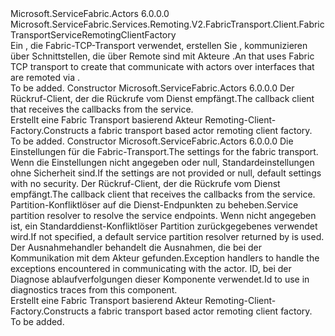 <Type Name="FabricTransportActorRemotingClientFactory" FullName="Microsoft.ServiceFabric.Actors.Remoting.V2.FabricTransport.Client.FabricTransportActorRemotingClientFactory">
  <TypeSignature Language="C#" Value="public class FabricTransportActorRemotingClientFactory : Microsoft.ServiceFabric.Services.Remoting.V2.FabricTransport.Client.FabricTransportServiceRemotingClientFactory" />
  <TypeSignature Language="ILAsm" Value=".class public auto ansi beforefieldinit FabricTransportActorRemotingClientFactory extends Microsoft.ServiceFabric.Services.Remoting.V2.FabricTransport.Client.FabricTransportServiceRemotingClientFactory" />
  <TypeSignature Language="DocId" Value="T:Microsoft.ServiceFabric.Actors.Remoting.V2.FabricTransport.Client.FabricTransportActorRemotingClientFactory" />
  <TypeSignature Language="VB.NET" Value="Public Class FabricTransportActorRemotingClientFactory&#xA;Inherits FabricTransportServiceRemotingClientFactory" />
  <TypeSignature Language="F#" Value="type FabricTransportActorRemotingClientFactory = class&#xA;    inherit FabricTransportServiceRemotingClientFactory" />
  <AssemblyInfo>
    <AssemblyName>Microsoft.ServiceFabric.Actors</AssemblyName>
    <AssemblyVersion>6.0.0.0</AssemblyVersion>
  </AssemblyInfo>
  <Base>
    <BaseTypeName>Microsoft.ServiceFabric.Services.Remoting.V2.FabricTransport.Client.FabricTransportServiceRemotingClientFactory</BaseTypeName>
  </Base>
  <Interfaces />
  <Docs>
    <summary>
            <span data-ttu-id="991f0-101">Ein <see cref="T:Microsoft.ServiceFabric.Services.Remoting.V2.Client.IServiceRemotingClientFactory" /> , die Fabric-TCP-Transport verwendet, erstellen Sie <see cref="T:Microsoft.ServiceFabric.Services.Remoting.V2.Client.IServiceRemotingClient" /> , kommunizieren über Schnittstellen, die über Remote sind mit Akteure <see cref="T:Microsoft.ServiceFabric.Services.Remoting.V2.FabricTransport.Runtime.FabricTransportServiceRemotingListener" />.</span><span class="sxs-lookup"><span data-stu-id="991f0-101">An <see cref="T:Microsoft.ServiceFabric.Services.Remoting.V2.Client.IServiceRemotingClientFactory" /> that uses Fabric TCP transport to create <see cref="T:Microsoft.ServiceFabric.Services.Remoting.V2.Client.IServiceRemotingClient" /> that communicate with actors over interfaces that are remoted via <see cref="T:Microsoft.ServiceFabric.Services.Remoting.V2.FabricTransport.Runtime.FabricTransportServiceRemotingListener" />.</span></span>
            </summary>
    <remarks>To be added.</remarks>
  </Docs>
  <Members>
    <Member MemberName=".ctor">
      <MemberSignature Language="C#" Value="public FabricTransportActorRemotingClientFactory (Microsoft.ServiceFabric.Services.Remoting.V2.Client.IServiceRemotingCallbackMessageHandler callbackMessageHandler);" />
      <MemberSignature Language="ILAsm" Value=".method public hidebysig specialname rtspecialname instance void .ctor(class Microsoft.ServiceFabric.Services.Remoting.V2.Client.IServiceRemotingCallbackMessageHandler callbackMessageHandler) cil managed" />
      <MemberSignature Language="DocId" Value="M:Microsoft.ServiceFabric.Actors.Remoting.V2.FabricTransport.Client.FabricTransportActorRemotingClientFactory.#ctor(Microsoft.ServiceFabric.Services.Remoting.V2.Client.IServiceRemotingCallbackMessageHandler)" />
      <MemberSignature Language="VB.NET" Value="Public Sub New (callbackMessageHandler As IServiceRemotingCallbackMessageHandler)" />
      <MemberSignature Language="F#" Value="new Microsoft.ServiceFabric.Actors.Remoting.V2.FabricTransport.Client.FabricTransportActorRemotingClientFactory : Microsoft.ServiceFabric.Services.Remoting.V2.Client.IServiceRemotingCallbackMessageHandler -&gt; Microsoft.ServiceFabric.Actors.Remoting.V2.FabricTransport.Client.FabricTransportActorRemotingClientFactory" Usage="new Microsoft.ServiceFabric.Actors.Remoting.V2.FabricTransport.Client.FabricTransportActorRemotingClientFactory callbackMessageHandler" />
      <MemberType>Constructor</MemberType>
      <AssemblyInfo>
        <AssemblyName>Microsoft.ServiceFabric.Actors</AssemblyName>
        <AssemblyVersion>6.0.0.0</AssemblyVersion>
      </AssemblyInfo>
      <Parameters>
        <Parameter Name="callbackMessageHandler" Type="Microsoft.ServiceFabric.Services.Remoting.V2.Client.IServiceRemotingCallbackMessageHandler" />
      </Parameters>
      <Docs>
        <param name="callbackMessageHandler">
                <span data-ttu-id="991f0-102">Der Rückruf-Client, der die Rückrufe vom Dienst empfängt.</span><span class="sxs-lookup"><span data-stu-id="991f0-102">The callback client that receives the callbacks from the service.</span></span>
            </param>
        <summary>
            <span data-ttu-id="991f0-103">Erstellt eine Fabric Transport basierend Akteur Remoting-Client-Factory.</span><span class="sxs-lookup"><span data-stu-id="991f0-103">Constructs a fabric transport based actor remoting client factory.</span></span>
            </summary>
        <remarks>To be added.</remarks>
      </Docs>
    </Member>
    <Member MemberName=".ctor">
      <MemberSignature Language="C#" Value="public FabricTransportActorRemotingClientFactory (Microsoft.ServiceFabric.Services.Remoting.FabricTransport.FabricTransportRemotingSettings fabricTransportRemotingSettings, Microsoft.ServiceFabric.Services.Remoting.V2.Client.IServiceRemotingCallbackMessageHandler callbackMessageHandler, Microsoft.ServiceFabric.Services.Client.IServicePartitionResolver servicePartitionResolver = null, System.Collections.Generic.IEnumerable&lt;Microsoft.ServiceFabric.Services.Communication.Client.IExceptionHandler&gt; exceptionHandlers = null, string traceId = null, Microsoft.ServiceFabric.Services.Remoting.V2.IServiceRemotingMessageSerializationProvider serializationProvider = null);" />
      <MemberSignature Language="ILAsm" Value=".method public hidebysig specialname rtspecialname instance void .ctor(class Microsoft.ServiceFabric.Services.Remoting.FabricTransport.FabricTransportRemotingSettings fabricTransportRemotingSettings, class Microsoft.ServiceFabric.Services.Remoting.V2.Client.IServiceRemotingCallbackMessageHandler callbackMessageHandler, class Microsoft.ServiceFabric.Services.Client.IServicePartitionResolver servicePartitionResolver, class System.Collections.Generic.IEnumerable`1&lt;class Microsoft.ServiceFabric.Services.Communication.Client.IExceptionHandler&gt; exceptionHandlers, string traceId, class Microsoft.ServiceFabric.Services.Remoting.V2.IServiceRemotingMessageSerializationProvider serializationProvider) cil managed" />
      <MemberSignature Language="DocId" Value="M:Microsoft.ServiceFabric.Actors.Remoting.V2.FabricTransport.Client.FabricTransportActorRemotingClientFactory.#ctor(Microsoft.ServiceFabric.Services.Remoting.FabricTransport.FabricTransportRemotingSettings,Microsoft.ServiceFabric.Services.Remoting.V2.Client.IServiceRemotingCallbackMessageHandler,Microsoft.ServiceFabric.Services.Client.IServicePartitionResolver,System.Collections.Generic.IEnumerable{Microsoft.ServiceFabric.Services.Communication.Client.IExceptionHandler},System.String,Microsoft.ServiceFabric.Services.Remoting.V2.IServiceRemotingMessageSerializationProvider)" />
      <MemberSignature Language="F#" Value="new Microsoft.ServiceFabric.Actors.Remoting.V2.FabricTransport.Client.FabricTransportActorRemotingClientFactory : Microsoft.ServiceFabric.Services.Remoting.FabricTransport.FabricTransportRemotingSettings * Microsoft.ServiceFabric.Services.Remoting.V2.Client.IServiceRemotingCallbackMessageHandler * Microsoft.ServiceFabric.Services.Client.IServicePartitionResolver * seq&lt;Microsoft.ServiceFabric.Services.Communication.Client.IExceptionHandler&gt; * string * Microsoft.ServiceFabric.Services.Remoting.V2.IServiceRemotingMessageSerializationProvider -&gt; Microsoft.ServiceFabric.Actors.Remoting.V2.FabricTransport.Client.FabricTransportActorRemotingClientFactory" Usage="new Microsoft.ServiceFabric.Actors.Remoting.V2.FabricTransport.Client.FabricTransportActorRemotingClientFactory (fabricTransportRemotingSettings, callbackMessageHandler, servicePartitionResolver, exceptionHandlers, traceId, serializationProvider)" />
      <MemberType>Constructor</MemberType>
      <AssemblyInfo>
        <AssemblyName>Microsoft.ServiceFabric.Actors</AssemblyName>
        <AssemblyVersion>6.0.0.0</AssemblyVersion>
      </AssemblyInfo>
      <Parameters>
        <Parameter Name="fabricTransportRemotingSettings" Type="Microsoft.ServiceFabric.Services.Remoting.FabricTransport.FabricTransportRemotingSettings" />
        <Parameter Name="callbackMessageHandler" Type="Microsoft.ServiceFabric.Services.Remoting.V2.Client.IServiceRemotingCallbackMessageHandler" />
        <Parameter Name="servicePartitionResolver" Type="Microsoft.ServiceFabric.Services.Client.IServicePartitionResolver" />
        <Parameter Name="exceptionHandlers" Type="System.Collections.Generic.IEnumerable&lt;Microsoft.ServiceFabric.Services.Communication.Client.IExceptionHandler&gt;" />
        <Parameter Name="traceId" Type="System.String" />
        <Parameter Name="serializationProvider" Type="Microsoft.ServiceFabric.Services.Remoting.V2.IServiceRemotingMessageSerializationProvider" />
      </Parameters>
      <Docs>
        <param name="fabricTransportRemotingSettings">
                <span data-ttu-id="991f0-104">Die Einstellungen für die Fabric-Transport.</span><span class="sxs-lookup"><span data-stu-id="991f0-104">The settings for the fabric transport.</span></span> <span data-ttu-id="991f0-105">Wenn die Einstellungen nicht angegeben oder null, Standardeinstellungen ohne Sicherheit sind.</span><span class="sxs-lookup"><span data-stu-id="991f0-105">If the settings are not provided or null, default settings with no security.</span></span>
                </param>
        <param name="callbackMessageHandler">
                <span data-ttu-id="991f0-106">Der Rückruf-Client, der die Rückrufe vom Dienst empfängt.</span><span class="sxs-lookup"><span data-stu-id="991f0-106">The callback client that receives the callbacks from the service.</span></span>
            </param>
        <param name="servicePartitionResolver">
                <span data-ttu-id="991f0-107">Partition-Konfliktlöser auf die Dienst-Endpunkten zu beheben.</span><span class="sxs-lookup"><span data-stu-id="991f0-107">Service partition resolver to resolve the service endpoints.</span></span> <span data-ttu-id="991f0-108">Wenn nicht angegeben ist, ein Standarddienst-Konfliktlöser Partition zurückgegebenes <see cref="M:Microsoft.ServiceFabric.Services.Client.ServicePartitionResolver.GetDefault" /> verwendet wird.</span><span class="sxs-lookup"><span data-stu-id="991f0-108">If not specified, a default service partition resolver returned by <see cref="M:Microsoft.ServiceFabric.Services.Client.ServicePartitionResolver.GetDefault" /> is used.</span></span>
                </param>
        <param name="exceptionHandlers">
                <span data-ttu-id="991f0-109">Der Ausnahmehandler behandelt die Ausnahmen, die bei der Kommunikation mit dem Akteur gefunden.</span><span class="sxs-lookup"><span data-stu-id="991f0-109">Exception handlers to handle the exceptions encountered in communicating with the actor.</span></span>
            </param>
        <param name="traceId">
                <span data-ttu-id="991f0-110">ID, bei der Diagnose ablaufverfolgungen dieser Komponente verwendet.</span><span class="sxs-lookup"><span data-stu-id="991f0-110">Id to use in diagnostics traces from this component.</span></span>
            </param>
        <param name="serializationProvider"></param>
        <summary>
            <span data-ttu-id="991f0-111">Erstellt eine Fabric Transport basierend Akteur Remoting-Client-Factory.</span><span class="sxs-lookup"><span data-stu-id="991f0-111">Constructs a fabric transport based actor remoting client factory.</span></span>
            </summary>
        <remarks>To be added.</remarks>
      </Docs>
    </Member>
  </Members>
</Type>